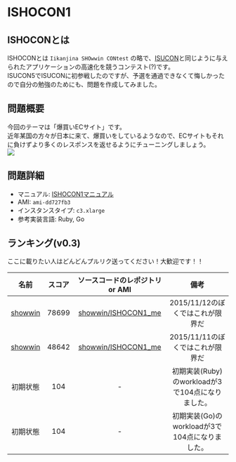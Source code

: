 # ISHOCON1
## ISHOCONとは
ISHOCONとは `Iikanjina SHOwwin CONtest` の略で、[ISUCON](http://isucon.net/)と同じように与えられたアプリケーションの高速化を競うコンテスト(?)です。  
ISUCON5でISUCONに初参戦したのですが、予選を通過できなくて悔しかったので自分の勉強のためにも、問題を作成してみました。  

## 問題概要
今回のテーマは「爆買いECサイト」です。  
近年某国の方々が日本に来て、爆買いをしているようなので、ECサイトもそれに負けずより多くのレスポンスを返せるようにチューニングしましょう。  
![](https://raw.githubusercontent.com/showwin/ISHOCON1/master/doc/images/top.png)

## 問題詳細
* マニュアル: [ISHOCON1マニュアル](https://github.com/showwin/ISHOCON1/blob/master/doc/manual.md)
* AMI: `ami-dd727fb3`
* インスタンスタイプ: `c3.xlarge`
* 参考実装言語: Ruby, Go

## ランキング(v0.3)
ここに載りたい人はどんどんプルリク送ってください！大歓迎です！！

|名前|スコア|ソースコードのレポジトリ or AMI|備考|
|:--:|:--:|:--:|:--:|
|[showwin](https://twitter.com/showwin)|78699|[showwin/ISHOCON1_me](https://github.com/showwin/ISHOCON1_me/tree/dc7273d6cfdc90edb43d9490e7538ec63f06a99e)|2015/11/12のぼくではこれが限界だ|
|[showwin](https://twitter.com/showwin)|48642|[showwin/ISHOCON1_me](https://github.com/showwin/ISHOCON1_me/tree/c04b20faee30a5aeb315c33bee6ad8b4c7d87ce7)|2015/11/11のぼくではこれが限界だ|
|初期状態|104|-|初期実装(Ruby)のworkloadが3で104点になりました。|
|初期状態|104|-|初期実装(Go)のworkloadが3で104点になりました。|
